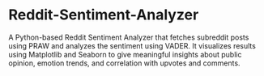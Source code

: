 # Reddit-Sentiment-Analyzer
A Python-based Reddit Sentiment Analyzer that fetches subreddit posts using PRAW and analyzes the sentiment using VADER. It visualizes results using Matplotlib and Seaborn to give meaningful insights about public opinion, emotion trends, and correlation with upvotes and comments.
